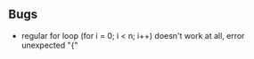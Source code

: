 ## Bugs
* regular for loop (for i = 0; i < n; i++) doesn't work at all, error unexpected "{"
<!--* print sizeof void (0) as Array: result is still array, not number-->